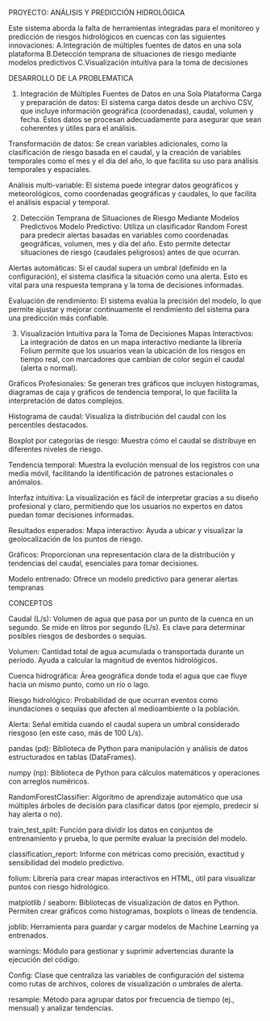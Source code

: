 PROYECTO: ANÁLISIS Y PREDICCIÓN HIDROLÓGICA 

Este sistema aborda la falta de herramientas integradas para el monitoreo y predicción de riesgos hidrológicos en cuencas con las siguientes innovaciones:
A.Integración de múltiples fuentes de datos en una sola plataforma
B.Detección temprana de situaciones de riesgo mediante modelos predictivos
C.Visualización intuitiva para la toma de decisiones

DESARROLLO DE LA PROBLEMATICA 

1. Integración de Múltiples Fuentes de Datos en una Sola Plataforma
Carga y preparación de datos: El sistema carga datos desde un archivo CSV, que incluye información geográfica (coordenadas), caudal, volumen y fecha. Estos datos se procesan adecuadamente para asegurar que sean coherentes y útiles para el análisis.

Transformación de datos: Se crean variables adicionales, como la clasificación de riesgo basada en el caudal, y la creación de variables temporales como el mes y el día del año, lo que facilita su uso para análisis temporales y espaciales.

Análisis multi-variable: El sistema puede integrar datos geográficos y meteorológicos, como coordenadas geográficas y caudales, lo que facilita el análisis espacial y temporal.

2. Detección Temprana de Situaciones de Riesgo Mediante Modelos Predictivos
Modelo Predictivo: Utiliza un clasificador Random Forest para predecir alertas basadas en variables como coordenadas geográficas, volumen, mes y día del año. Esto permite detectar situaciones de riesgo (caudales peligrosos) antes de que ocurran.

Alertas automáticas: Si el caudal supera un umbral (definido en la configuración), el sistema clasifica la situación como una alerta. Esto es vital para una respuesta temprana y la toma de decisiones informadas.

Evaluación de rendimiento: El sistema evalúa la precisión del modelo, lo que permite ajustar y mejorar continuamente el rendimiento del sistema para una predicción más confiable.

3. Visualización Intuitiva para la Toma de Decisiones
Mapas Interactivos: La integración de datos en un mapa interactivo mediante la librería Folium permite que los usuarios vean la ubicación de los riesgos en tiempo real, con marcadores que cambian de color según el caudal (alerta o normal).

Gráficos Profesionales: Se generan tres gráficos que incluyen histogramas, diagramas de caja y gráficos de tendencia temporal, lo que facilita la interpretación de datos complejos.

Histograma de caudal: Visualiza la distribución del caudal con los percentiles destacados.

Boxplot por categorías de riesgo: Muestra cómo el caudal se distribuye en diferentes niveles de riesgo.

Tendencia temporal: Muestra la evolución mensual de los registros con una media móvil, facilitando la identificación de patrones estacionales o anómalos.

Interfaz intuitiva: La visualización es fácil de interpretar gracias a su diseño profesional y claro, permitiendo que los usuarios no expertos en datos puedan tomar decisiones informadas.

Resultados esperados:
Mapa interactivo: Ayuda a ubicar y visualizar la geolocalización de los puntos de riesgo.

Gráficos: Proporcionan una representación clara de la distribución y tendencias del caudal, esenciales para tomar decisiones.

Modelo entrenado: Ofrece un modelo predictivo para generar alertas tempranas



CONCEPTOS 

Caudal (L/s): Volumen de agua que pasa por un punto de la cuenca en un segundo. Se mide en litros por segundo (L/s). Es clave para determinar posibles riesgos de desbordes o sequías.

Volumen: Cantidad total de agua acumulada o transportada durante un período. Ayuda a calcular la magnitud de eventos hidrológicos.

Cuenca hidrográfica: Área geográfica donde toda el agua que cae fluye hacia un mismo punto, como un río o lago.

Riesgo hidrológico: Probabilidad de que ocurran eventos como inundaciones o sequías que afecten al medioambiente o la población.

Alerta: Señal emitida cuando el caudal supera un umbral considerado riesgoso (en este caso, más de 100 L/s).

pandas (pd): Biblioteca de Python para manipulación y análisis de datos estructurados en tablas (DataFrames).

numpy (np): Biblioteca de Python para cálculos matemáticos y operaciones con arreglos numéricos.

RandomForestClassifier: Algoritmo de aprendizaje automático que usa múltiples árboles de decisión para clasificar datos (por ejemplo, predecir si hay alerta o no).

train_test_split: Función para dividir los datos en conjuntos de entrenamiento y prueba, lo que permite evaluar la precisión del modelo.

classification_report: Informe con métricas como precisión, exactitud y sensibilidad del modelo predictivo.

folium: Librería para crear mapas interactivos en HTML, útil para visualizar puntos con riesgo hidrológico.

matplotlib / seaborn: Bibliotecas de visualización de datos en Python. Permiten crear gráficos como histogramas, boxplots o líneas de tendencia.

joblib: Herramienta para guardar y cargar modelos de Machine Learning ya entrenados.

warnings: Módulo para gestionar y suprimir advertencias durante la ejecución del código.

Config: Clase que centraliza las variables de configuración del sistema como rutas de archivos, colores de visualización o umbrales de alerta.

resample: Método para agrupar datos por frecuencia de tiempo (ej., mensual) y analizar tendencias.
